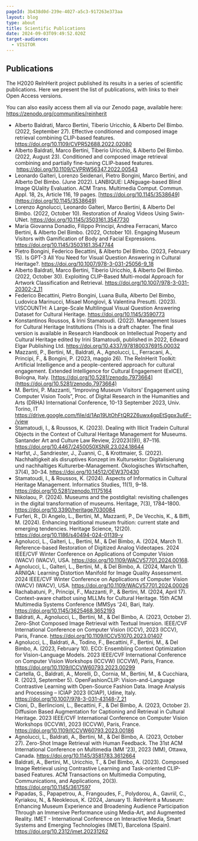 ```yaml
---
pageId: 3b438d0d-239e-4027-a5c3-917263e373aa
layout: blog
type: about
title: Scientific Publications
date: 2024-09-03T09:49:52.020Z
target-audience:
  - VISITOR
---
```

## Publications

The H2020 ReInHerit project published its results in a series of scientific publications. Here we present the list of publications, with links to their Open Access versions.

Y﻿ou can also easily access them all via our Zenodo page, available here: <https://zenodo.org/communities/reinherit>

* Alberto Baldrati, Marco Bertini, Tiberio Uricchio, & Alberto Del Bimbo. (2022, September 27). Effective conditioned and composed image retrieval combining CLIP-based features. <https://doi.org/10.1109/CVPR52688.2022.02080>  
* Alberto Baldrati, Marco Bertini, Tiberio Uricchio, & Alberto Del Bimbo. (2022, August 23). Conditioned and composed image retrieval combining and partially fine-tuning CLIP-based features.  <https://doi.org/10.1109/CVPRW56347.2022.00543>
* Leonardo Galteri, Lorenzo Seidenari, Pietro Bongini, Marco Bertini, and Alberto Del Bimbo. (June 2022). LANBIQUE: LANguage-based Blind Image QUality Evaluation. ACM Trans. Multimedia Comput. Commun. Appl. 18, 2s, Article 116, 19 pages. [https://doi.org/10.1145/​3538649](https://doi.org/10.1145/3538649)
* Lorenzo Agnolucci, Leonardo Galteri, Marco Bertini, & Alberto Del Bimbo. (2022, October 10). Restoration of Analog Videos Using Swin-UNet. <https://doi.org/10.1145/3503161.3547730>
* Maria Giovanna Donadio, Filippo Principi, Andrea Ferracani, Marco Bertini, & Alberto Del Bimbo. (2022, October 10). Engaging Museum Visitors with Gamification of Body and Facial Expressions. <https://doi.org/10.1145/3503161.3547744>
* Pietro Bongini, Federico Becattini, & Alberto Del Bimbo. (2023, February 15). Is GPT-3 All You Need for Visual Question Answering in Cultural Heritage?. <https://doi.org/10.1007/978-3-031-25056-9_18>  
* Alberto Baldrati, Marco Bertini, Tiberio Uricchio, & Alberto Del Bimbo. (2022, October 30). Exploiting CLIP-Based Multi-modal Approach for Artwork Classification and Retrieval. <a href="https://doi.org/10.1007/978-3-031-20302-2_11" target="_blank" rel="noreferrer">https://doi.org/10.1007/978-3-031-20302-2_11</a>  
* Federico Becattini, Pietro Bongini, Luana Bulla, Alberto Del Bimbo, Ludovica Marinucci, Misael Mongiovì, & Valentina Presutti. (2023). VISCOUNTH: A Large-Scale Multilingual Visual Question Answering Dataset for Cultural Heritage. <a href="https://doi.org/10.1145/3590773" target="_blank" rel="noreferrer">https://doi.org/10.1145/3590773</a>  
* Konstantinos Roussos, & Irini Stamatoudi. (2022). Management Issues for Cultural Heritage Institutions (This is a draft chapter. The final version is available in Research Handbook on Intellectual Property and Cultural Heritage edited by Irini Stamatoudi, published in 2022, Edward Elgar Publishing Ltd. <a href="https://doi.org/10.4337/9781800376915.00032" target="_blank" rel="noreferrer">https://doi.org/10.4337/9781800376915.00032</a>  
* Mazzanti, P., Bertini, M., Baldrati, A., Agnolucci, L., Ferracani, A., Principi, F., & Bongini, P. (2023, maggio 26). The ReInHerit Toolkit: Artificial Intelligence and a people-centered approach for cultural engagement. Extended Intelligence for Cultural Engagement (ExICE), Bologna, Italy. [https://doi.org/10.​5281/zenodo.7973664](https://doi.org/10.5281/zenodo.7973664)
* M. Bertini, P. Mazzanti, “Improving Museum Visitors’ Engagement using Computer
  Vision Tools”, Proc. of Digital Research in the Humanities and Arts (DRHA) International Conference, 10-13 September 2023, Univ. Torino, IT <https://drive.google.com/file/d/1Ap19UtOhFtQR2Z6uwx4gpEtSgpx3u6F-/view>
* Stamatoudi, I., & Roussos, K. (2023). Dealing with Illicit Tradein Cultural Objects in the Context of Cultural Heritage Management for Museums. Santander Art and Culture Law Review, 2/2023((9)), 87–116. <a href="https://doi.org/10.4467/2450050XSNR.23.024.18644" target="_blank" rel="noreferrer">https://doi.org/10.4467/2450050XSNR.23.024.18644</a>  
* Harfst, J., Sandriester, J., Zuanni, C., & Krottmaier, S. (2022). Nachhaltigkeit als disruptives Konzept im Kultursektor: Digitalisierung und nachhaltiges Kulturerbe-Management. Ökologisches Wirtschaften, 37(4), 30–34. <a href="https://doi.org/10.14512/OEW370430" target="_blank" rel="noreferrer">https://doi.org/10.14512/OEW370430</a>  
* Stamatoudi, I., & Roussos, K. (2024). Aspects of Informatics in Cultural Heritage Management. Informatics Studies, 11(1), 9–18. <a href="https://doi.org/10.5281/zenodo.11175164" target="_blank" rel="noreferrer">https://doi.org/10.5281/zenodo.11175164</a>  
* Nikolaou, P. (2024). Museums and the postdigital: revisiting challenges in the digital transformation of museums. Heritage, 7(3), 1784–1800. <a href="https://doi.org/10.3390/heritage7030084" target="_blank" rel="noreferrer">https://doi.org/10.3390/heritage7030084</a>  
* Furferi, R., Di Angelo, L., Bertini, M., Mazzanti, P., De Vecchis, K., & Biffi, M. (2024). Enhancing traditional museum fruition: current state and emerging tendencies. Heritage Science, 12(20). <a href="https://doi.org/10.1186/s40494-024-01139-y" target="_blank" rel="noreferrer">https://doi.org/10.1186/s40494-024-01139-y</a>  
* Agnolucci, L., Galteri, L., Bertini, M., & Del Bimbo, A. (2024, March 1). Reference-based Restoration of Digitized Analog Videotapes. 2024 IEEE/CVF Winter Conference on Applications of Computer Vision (WACV) (WACV), USA. <a href="https://doi.org/10.1109/WACV57701.2024.00168" target="_blank" rel="noreferrer">https://doi.org/10.1109/WACV57701.2024.00168</a>.  
* Agnolucci, L., Galteri, L., Bertini, M., & Del Bimbo, A. (2024, March 1). ARNIQA: Learning Distortion Manifold for Image Quality Assessment. 2024 IEEE/CVF Winter Conference on Applications of Computer Vision (WACV) (WACV), USA. <a href="https://doi.org/10.1109/WACV57701.2024.00026" target="_blank" rel="noreferrer">https://doi.org/10.1109/WACV57701.2024.00026</a>  
* Rachabatuni, P., Principi, F., Mazzanti, P., & Bertini, M. (2024, April 17). Context-aware chatbot using MLLMs for Cultural Heritage. 15th ACM Multimedia Systems Conference (MMSys '24), Bari, Italy. <a href="https://doi.org/10.1145/3625468.3652193" target="_blank" rel="noreferrer">https://doi.org/10.1145/3625468.3652193</a>  
* Baldrati, A., Agnolucci, L., Bertini, M., & Del Bimbo, A. (2023, October 2). Zero-Shot Composed Image Retrieval with Textual Inversion. IEEE/CVF International Conference on Computer Vision (ICCV), 2023 (ICCV), Paris, France. <a href="https://doi.org/10.1109/ICCV51070.2023.01407" target="_blank" rel="noreferrer">https://doi.org/10.1109/ICCV51070.2023.01407</a>  
* Agnolucci, L., Baldrati, A., Todino, F., Becattini, F., Bertini, M., & Del Bimbo, A. (2023, February 10). ECO: Ensembling Context Optimization for Vision-Language Models. 2023 IEEE/CVF International Conference on Computer Vision Workshops (ICCVW) (ICCVW), Paris, France. <a href="https://doi.org/10.1109/ICCVW60793.2023.00299" target="_blank" rel="noreferrer">https://doi.org/10.1109/ICCVW60793.2023.00299</a>  
* Cartella, G., Baldrati, A., Morelli, D., Cornia, M., Bertini, M., & Cucchiara, R. (2023, September 5). OpenFashionCLIP: Vision-and-Language Contrastive Learning with Open-Source Fashion Data. Image Analysis and Processing – ICIAP 2023 (ICIAP), Udine, Italy. <a href="https://doi.org/10.1007/978-3-031-43148-7_21" target="_blank" rel="noreferrer">https://doi.org/10.1007/978-3-031-43148-7_21</a>  
* Cioni, D., Berlincioni, L., Becattini, F., & Del Bimbo, A. (2023, October 2). Diffusion Based Augmentation for Captioning and Retrieval in Cultural Heritage. 2023 IEEE/CVF International Conference on Computer Vision Workshops (ICCVW), 2023 (ICCVW), Paris, France. <a href="https://doi.org/10.1109/ICCVW60793.2023.00186" target="_blank" rel="noreferrer">https://doi.org/10.1109/ICCVW60793.2023.00186</a>  
* Agnolucci, L., Baldrati, A., Bertini, M., & Del Bimbo, A. (2023, October 27). Zero-Shot Image Retrieval with Human Feedback. The 31st ACM International Conference on Multimedia (MM '23), 2023 (MM), Ottawa, Canada. <a href="https://doi.org/10.1145/3581783.3612664" target="_blank" rel="noreferrer">https://doi.org/10.1145/3581783.3612664</a>  
* Baldrati, A., Bertini, M., Uricchio, T., & Del Bimbo, A. (2023). Composed Image Retrieval using Contrastive Learning and Task-oriented CLIP-based Features. ACM Transactions on Multimedia Computing, Communications, and Applications, 20(3). <a href="https://doi.org/10.1145/3617597" target="_blank" rel="noreferrer">https://doi.org/10.1145/3617597</a>  
* Papadas, S., Papapetrou, A., Frangoudes, F., Polydorou, A., Gavriil, C., Kyriakou, N., & Neokleous, K. (2024, January 1). ReInHerit a Museum: Enhancing Museum Experience and Broadening Audience Participation Through an Immersive Performance using Media-Art, and Augmented Reality. IMET - International Conference on Interactive Media, Smart Systems and Emerging Technologies (IMET), Barcelona (Spain). <a href="https://doi.org/10.2312/imet.20231262" target="_blank" rel="noreferrer">https://doi.org/10.2312/imet.20231262</a>